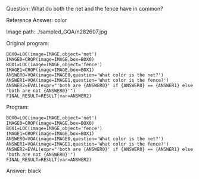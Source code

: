 Question: What do both the net and the fence have in common?

Reference Answer: color

Image path: ./sampled_GQA/n282607.jpg

Original program:

```
BOX0=LOC(image=IMAGE,object='net')
IMAGE0=CROP(image=IMAGE,box=BOX0)
BOX1=LOC(image=IMAGE,object='fence')
IMAGE1=CROP(image=IMAGE,box=BOX1)
ANSWER0=VQA(image=IMAGE0,question='What color is the net?')
ANSWER1=VQA(image=IMAGE1,question='What color is the fence?')
ANSWER2=EVAL(expr="'both are {ANSWER0}' if {ANSWER0} == {ANSWER1} else 'both are not {ANSWER0}'")
FINAL_RESULT=RESULT(var=ANSWER2)
```
Program:

```
BOX0=LOC(image=IMAGE,object='net')
IMAGE0=CROP(image=IMAGE,box=BOX0)
BOX1=LOC(image=IMAGE,object='fence')
IMAGE1=CROP(image=IMAGE,box=BOX1)
ANSWER0=VQA(image=IMAGE0,question='What color is the net?')
ANSWER1=VQA(image=IMAGE1,question='What color is the fence?')
ANSWER2=EVAL(expr="'both are {ANSWER0}' if {ANSWER0} == {ANSWER1} else 'both are not {ANSWER0}'")
FINAL_RESULT=RESULT(var=ANSWER2)
```
Answer: black

